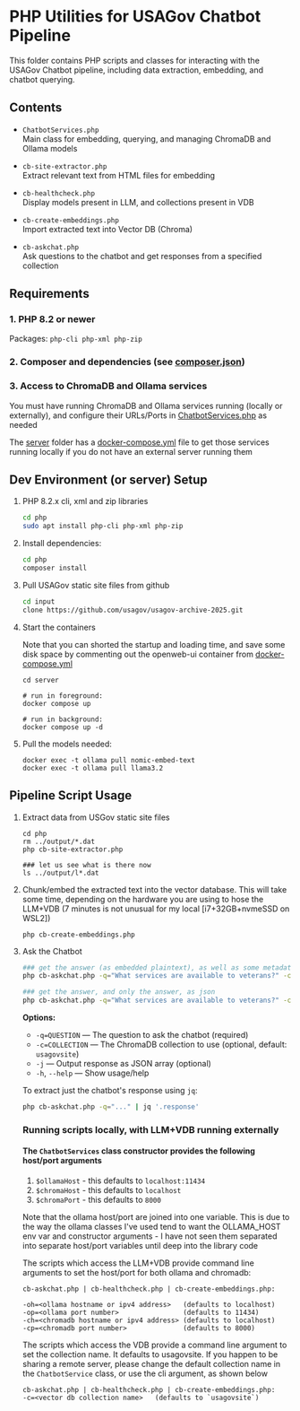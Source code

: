 # PHP Utilities for USAGov Chatbot Pipeline

This folder contains PHP scripts and classes for interacting with the USAGov Chatbot pipeline, including data extraction, embedding, and chatbot querying.

## Contents

- `ChatbotServices.php`  
  Main class for embedding, querying, and managing ChromaDB and Ollama models

- `cb-site-extractor.php`  
  Extract relevant text from HTML files for embedding

- `cb-healthcheck.php`  
  Display models present in LLM, and collections present in VDB

- `cb-create-embeddings.php`  
  Import extracted text into Vector DB (Chroma)

- `cb-askchat.php`  
  Ask questions to the chatbot and get responses from a specified collection


## Requirements

### 1. PHP 8.2 or newer

Packages: `php-cli php-xml php-zip`

### 2. Composer and dependencies (see [composer.json](./composer.json))

### 3. Access to ChromaDB and Ollama services

You must have running ChromaDB and Ollama services running (locally or externally), and configure their URLs/Ports in [ChatbotServices.php](../php/ChatbotServices.php) as needed

The [server](../server/) folder has a [docker-compose.yml](../server/docker-compose.yml) file to get those services running locally if you do not have an external server running them

## Dev Environment (or server) Setup

1. PHP 8.2.x cli, xml and zip libraries

   ```sh
   cd php
   sudo apt install php-cli php-xml php-zip
   ```

2. Install dependencies:
   ```sh
   cd php
   composer install
   ```

4. Pull USAGov static site files from github
   ```sh
   cd input
   clone https://github.com/usagov/usagov-archive-2025.git
   ```

5. Start the containers

   Note that you can shorted the startup and loading time, and save some disk space by commenting out the openweb-ui container from [docker-compose.yml](../server/docker-compose.yml) 

   ```
   cd server
   
   # run in foreground:
   docker compose up
   
   # run in background:
   docker compose up -d
   ```

6. Pull the models needed:
   ```
   docker exec -t ollama pull nomic-embed-text
   docker exec -t ollama pull llama3.2
   ```

## Pipeline Script Usage

1. Extract data from USGov static site files

   ```
   cd php
   rm ../output/*.dat
   php cb-site-extractor.php
   
   ### let us see what is there now
   ls ../output/l*.dat
   ```
2. Chunk/embed the extracted text into the vector database.  This will take some time, depending on the hardware you are using to hose the LLM+VDB (7 minutes is not unusual for my local [i7+32GB+nvmeSSD on WSL2])

   ```
   php cb-create-embeddings.php
   ```
3. Ask the Chatbot
   ```sh
   ### get the answer (as embedded plaintext), as well as some metadata about the query
   php cb-askchat.php -q="What services are available to veterans?" -c=usagovsite | jq -r .
   
   ### get the answer, and only the answer, as json
   php cb-askchat.php -q="What services are available to veterans?" -c=usagovsite -j | jq -r '.completions.response'
   
   ```

   **Options:**
   - `-q=QUESTION` — The question to ask the chatbot (required)
   - `-c=COLLECTION` — The ChromaDB collection to use (optional, default: `usagovsite`)
   - `-j` — Output response as JSON array (optional)
   - `-h`, `--help` — Show usage/help

   To extract just the chatbot's response using `jq`:
   ```sh
   php cb-askchat.php -q="..." | jq '.response'
   ```

   ### Running scripts locally, with LLM+VDB running externally
   #### The `ChatbotServices` class constructor provides the following host/port arguments
   1. `$ollamaHost` - this defaults to `localhost:11434`
   2. `$chromaHost` - this defaults to `localhost`
   3. `$chromaPort` - this defaults to `8000`

   Note that the ollama host/port are joined into one variable.  This is due to the way the ollama classes I've used tend to want the OLLAMA_HOST env var and constructor arguments - I have not seen them separated into separate host/port variables until deep into the library code

   The scripts which access the LLM+VDB provide command line arguments to set the host/port for both ollama and chromadb:

   ```
   cb-askchat.php | cb-healthcheck.php | cb-create-embeddings.php:

   -oh=<ollama hostname or ipv4 address>   (defaults to localhost)
   -op=<ollama port number>                (defaults to 11434)
   -ch=<chromadb hostname or ipv4 address> (defaults to localhost)
   -cp=<chromadb port number>              (defaults to 8000)
   ```

   The scripts which access the VDB provide a command line argument to set the collection name.  It defaults to usagovsite.  If you happen to be sharing a remote server, please change the default collection name in the `ChatbotService` class, or use the cli argument, as shown below

   ```
   cb-askchat.php | cb-healthcheck.php | cb-create-embeddings.php:
   -c=<vector db collection name>   (defaults to `usagovsite`)
   ```

